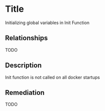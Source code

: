 # Title
Initializing global variables in Init Function

## Relationships
TODO

## Description
Init function is not called on all docker startups

## Remediation
TODO